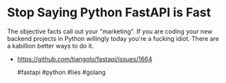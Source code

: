 # Stop Saying Python FastAPI is Fast

The objective facts call out your "marketing". If you are coding your
new backend projects in Python willingly today you're a fucking idiot.
There are a kabillion better ways to do it.

* https://github.com/tiangolo/fastapi/issues/1664

    #fastapi #python #lies #golang
